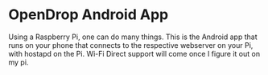 # OpenDrop Android App

Using a Raspberry Pi, one can do many things. This is the Android app that runs on your phone that connects to the respective webserver on your Pi, with hostapd on the Pi. Wi-Fi Direct support will come once I figure it out on my pi.